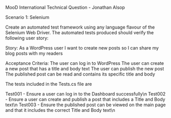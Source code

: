 MooD International Technical Question - Jonathan Alsop

Scenario 1: Selenium
 
Create an automated test framework using any language flavour of the Selenium Web Driver.
The automated tests produced should verify the following user story:
 
Story:
As a WordPress user I want to create new posts so I can share my blog posts with my readers
 
Acceptance Criteria:
The user can log in to WordPress
The user can create a new post that has a title and body text
The user can publish the new post
The published post can be read and contains its specific title and body

The tests included in the Tests.cs file are

Test001 - Ensure a user can log in to the Dashboard successfully\n
Test002 - Ensure a user can create and publish a post that includes a Title and Body text\n
Test003 - Ensure the published post can be viewed on the main page and that it includes the correct Title and Body text\n
